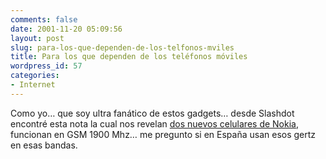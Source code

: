 ```yaml
---
comments: false
date: 2001-11-20 05:09:56
layout: post
slug: para-los-que-dependen-de-los-telfonos-mviles
title: Para los que dependen de los teléfonos móviles
wordpress_id: 57
categories:
- Internet
---
```


Como yo… que soy ultra fanático de estos gadgets… desde Slashdot encontré esta nota la cual nos revelan [dos nuevos celulares de Nokia](http://www.infosync.no/show.php%26#63;id=1120), funcionan en GSM 1900 Mhz… me pregunto si en España usan esos gertz en esas bandas.




 
